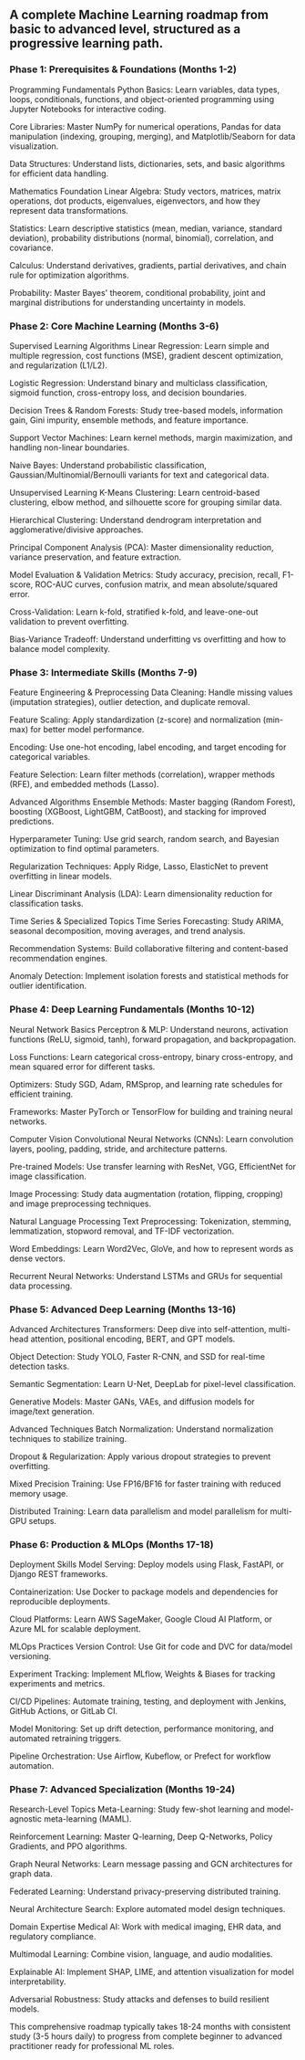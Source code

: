 ## A complete Machine Learning roadmap from basic to advanced level, structured as a progressive learning path.​

### Phase 1: Prerequisites & Foundations (Months 1-2)
Programming Fundamentals
Python Basics: Learn variables, data types, loops, conditionals, functions, and object-oriented programming using Jupyter Notebooks for interactive coding.​

Core Libraries: Master NumPy for numerical operations, Pandas for data manipulation (indexing, grouping, merging), and Matplotlib/Seaborn for data visualization.​

Data Structures: Understand lists, dictionaries, sets, and basic algorithms for efficient data handling.​

Mathematics Foundation
Linear Algebra: Study vectors, matrices, matrix operations, dot products, eigenvalues, eigenvectors, and how they represent data transformations.​

Statistics: Learn descriptive statistics (mean, median, variance, standard deviation), probability distributions (normal, binomial), correlation, and covariance.​

Calculus: Understand derivatives, gradients, partial derivatives, and chain rule for optimization algorithms.​

Probability: Master Bayes' theorem, conditional probability, joint and marginal distributions for understanding uncertainty in models.​

### Phase 2: Core Machine Learning (Months 3-6)
Supervised Learning Algorithms
Linear Regression: Learn simple and multiple regression, cost functions (MSE), gradient descent optimization, and regularization (L1/L2).​

Logistic Regression: Understand binary and multiclass classification, sigmoid function, cross-entropy loss, and decision boundaries.​

Decision Trees & Random Forests: Study tree-based models, information gain, Gini impurity, ensemble methods, and feature importance.​

Support Vector Machines: Learn kernel methods, margin maximization, and handling non-linear boundaries.​

Naive Bayes: Understand probabilistic classification, Gaussian/Multinomial/Bernoulli variants for text and categorical data.​

Unsupervised Learning
K-Means Clustering: Learn centroid-based clustering, elbow method, and silhouette score for grouping similar data.​

Hierarchical Clustering: Understand dendrogram interpretation and agglomerative/divisive approaches.​

Principal Component Analysis (PCA): Master dimensionality reduction, variance preservation, and feature extraction.​

Model Evaluation & Validation
Metrics: Study accuracy, precision, recall, F1-score, ROC-AUC curves, confusion matrix, and mean absolute/squared error.​

Cross-Validation: Learn k-fold, stratified k-fold, and leave-one-out validation to prevent overfitting.​

Bias-Variance Tradeoff: Understand underfitting vs overfitting and how to balance model complexity.​

### Phase 3: Intermediate Skills (Months 7-9)
Feature Engineering & Preprocessing
Data Cleaning: Handle missing values (imputation strategies), outlier detection, and duplicate removal.​

Feature Scaling: Apply standardization (z-score) and normalization (min-max) for better model performance.​

Encoding: Use one-hot encoding, label encoding, and target encoding for categorical variables.​

Feature Selection: Learn filter methods (correlation), wrapper methods (RFE), and embedded methods (Lasso).​

Advanced Algorithms
Ensemble Methods: Master bagging (Random Forest), boosting (XGBoost, LightGBM, CatBoost), and stacking for improved predictions.​

Hyperparameter Tuning: Use grid search, random search, and Bayesian optimization to find optimal parameters.​

Regularization Techniques: Apply Ridge, Lasso, ElasticNet to prevent overfitting in linear models.​

Linear Discriminant Analysis (LDA): Learn dimensionality reduction for classification tasks.​

Time Series & Specialized Topics
Time Series Forecasting: Study ARIMA, seasonal decomposition, moving averages, and trend analysis.​

Recommendation Systems: Build collaborative filtering and content-based recommendation engines.​

Anomaly Detection: Implement isolation forests and statistical methods for outlier identification.​

### Phase 4: Deep Learning Fundamentals (Months 10-12)
Neural Network Basics
Perceptron & MLP: Understand neurons, activation functions (ReLU, sigmoid, tanh), forward propagation, and backpropagation.​

Loss Functions: Learn categorical cross-entropy, binary cross-entropy, and mean squared error for different tasks.​

Optimizers: Study SGD, Adam, RMSprop, and learning rate schedules for efficient training.​

Frameworks: Master PyTorch or TensorFlow for building and training neural networks.​

Computer Vision
Convolutional Neural Networks (CNNs): Learn convolution layers, pooling, padding, stride, and architecture patterns.​

Pre-trained Models: Use transfer learning with ResNet, VGG, EfficientNet for image classification.​

Image Processing: Study data augmentation (rotation, flipping, cropping) and image preprocessing techniques.​

Natural Language Processing
Text Preprocessing: Tokenization, stemming, lemmatization, stopword removal, and TF-IDF vectorization.​

Word Embeddings: Learn Word2Vec, GloVe, and how to represent words as dense vectors.​

Recurrent Neural Networks: Understand LSTMs and GRUs for sequential data processing.​

### Phase 5: Advanced Deep Learning (Months 13-16)
Advanced Architectures
Transformers: Deep dive into self-attention, multi-head attention, positional encoding, BERT, and GPT models.​

Object Detection: Study YOLO, Faster R-CNN, and SSD for real-time detection tasks.​

Semantic Segmentation: Learn U-Net, DeepLab for pixel-level classification.​

Generative Models: Master GANs, VAEs, and diffusion models for image/text generation.​

Advanced Techniques
Batch Normalization: Understand normalization techniques to stabilize training.​

Dropout & Regularization: Apply various dropout strategies to prevent overfitting.​

Mixed Precision Training: Use FP16/BF16 for faster training with reduced memory usage.​

Distributed Training: Learn data parallelism and model parallelism for multi-GPU setups.​

### Phase 6: Production & MLOps (Months 17-18)
Deployment Skills
Model Serving: Deploy models using Flask, FastAPI, or Django REST frameworks.​

Containerization: Use Docker to package models and dependencies for reproducible deployments.​

Cloud Platforms: Learn AWS SageMaker, Google Cloud AI Platform, or Azure ML for scalable deployment.​

MLOps Practices
Version Control: Use Git for code and DVC for data/model versioning.​

Experiment Tracking: Implement MLflow, Weights & Biases for tracking experiments and metrics.​

CI/CD Pipelines: Automate training, testing, and deployment with Jenkins, GitHub Actions, or GitLab CI.​

Model Monitoring: Set up drift detection, performance monitoring, and automated retraining triggers.​

Pipeline Orchestration: Use Airflow, Kubeflow, or Prefect for workflow automation.​

### Phase 7: Advanced Specialization (Months 19-24)
Research-Level Topics
Meta-Learning: Study few-shot learning and model-agnostic meta-learning (MAML).​

Reinforcement Learning: Master Q-learning, Deep Q-Networks, Policy Gradients, and PPO algorithms.​

Graph Neural Networks: Learn message passing and GCN architectures for graph data.​

Federated Learning: Understand privacy-preserving distributed training.​

Neural Architecture Search: Explore automated model design techniques.​

Domain Expertise
Medical AI: Work with medical imaging, EHR data, and regulatory compliance.​

Multimodal Learning: Combine vision, language, and audio modalities.​

Explainable AI: Implement SHAP, LIME, and attention visualization for model interpretability.​

Adversarial Robustness: Study attacks and defenses to build resilient models.​

This comprehensive roadmap typically takes 18-24 months with consistent study (3-5 hours daily) to progress from complete beginner to advanced practitioner ready for professional ML roles.
